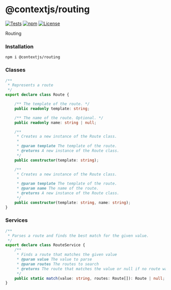 # @contextjs/routing

[![Tests](https://github.com/contextjs/context/actions/workflows/tests.yaml/badge.svg?branch=main)](https://github.com/contextjs/context/actions/workflows/tests.yaml)
[![npm](https://badgen.net/npm/v/@contextjs/routing)](https://www.npmjs.com/package/@contextjs/configuration-json)
[![License](https://badgen.net/static/license/MIT)](https://github.com/contextjs/context/blob/main/LICENSE)

Routing

### Installation
```
npm i @contextjs/routing
```

### Classes

```typescript
/**
 * Represents a route
 */
export declare class Route {

    /** The template of the route. */
    public readonly template: string;

    /** The name of the route. Optional. */
    public readonly name: string | null;

    /**
     * Creates a new instance of the Route class.
     * 
     * @param template The template of the route.
     * @returns A new instance of the Route class.
     */
    public constructor(template: string);

    /**
     * Creates a new instance of the Route class.
     * 
     * @param template The template of the route.
     * @param name The name of the route.
     * @returns A new instance of the Route class.
     */
    public constructor(template: string, name: string);
}
```

### Services

```typescript
/**
 * Parses a route and finds the best match for the given value.
 */
export declare class RouteService {
    /**
     * Finds a route that matches the given value
     * @param value The value to parse
     * @param routes The routes to search
     * @returns The route that matches the value or null if no route was found
     */
    public static match(value: string, routes: Route[]): Route | null;
}
```